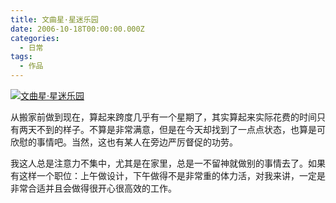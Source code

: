 ```yaml
---
title: 文曲星·星迷乐园
date: 2006-10-18T00:00:00.000Z
categories:
  - 日常
tags:
  - 作品
---
```


[![文曲星·星迷乐园](images/wqx-thumb.png)](http://kaero.files.wordpress.com/2006/10/wqx-thumb1.pngwp-content/uploads/2008/04/wqx.png)

从搬家前做到现在，算起来跨度几乎有一个星期了，其实算起来实际花费的时间只有两天不到的样子。不算是非常满意，但是在今天却找到了一点点状态，也算是可欣慰的事情吧。当然，这也有某人在旁边严厉督促的功劳。

我这人总是注意力不集中，尤其是在家里，总是一不留神就做别的事情去了。如果有这样一个职位：上午做设计，下午做得不是非常重的体力活，对我来讲，一定是非常合适并且会做得很开心很高效的工作。
